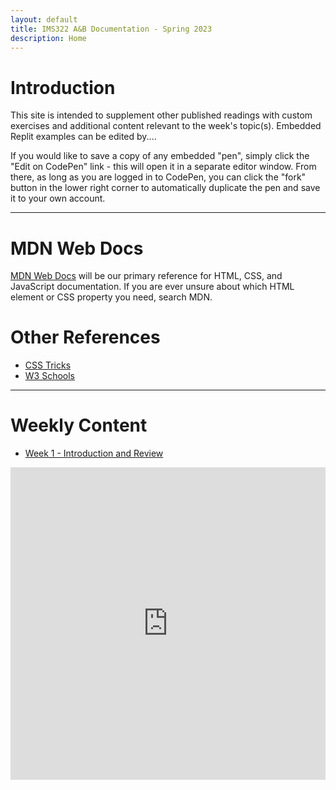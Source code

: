```yaml
---
layout: default
title: IMS322 A&B Documentation - Spring 2023
description: Home
--- 
```


# Introduction
This site is intended to supplement other published readings with custom exercises and additional content relevant to the week's topic(s). Embedded Replit examples can be edited by....  

If you would like to save a copy of any embedded "pen", simply click the "Edit on CodePen" link - this will open it in a separate editor window. From there, as long as you are logged in to CodePen, you can click the "fork" button in the lower right corner to automatically duplicate the pen and save it to your own account.  

-----

# MDN Web Docs
<a href="https://developer.mozilla.org/en-US/" target="_blank">MDN Web Docs</a> will be our primary reference for HTML, CSS, and JavaScript documentation. If you are ever unsure about which HTML element or CSS property you need, search MDN.  

# Other References
- <a href="https://css-tricks.com" target="_blank">CSS Tricks</a>
- <a href="https://www.w3schools.com" target="_blank">W3 Schools</a>  

-----

# Weekly Content
- [Week 1 - Introduction and Review](docs-week1.md)

<iframe frameborder="0" width="100%" height="500px" src="https://replit.com/@sheffie/UnnaturalHandmadePriorities#index.html?embed=true"></iframe>